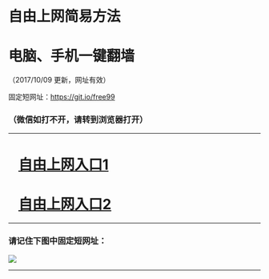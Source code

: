 ﻿# 自由上网简易方法

# 电脑、手机一键翻墙

（2017/10/09 更新，网址有效）

固定短网址：https://git.io/free99

### （微信如打不开，请转到浏览器打开）


***





# &nbsp;&nbsp; <a href="http://ft679626663.fwq-tz-1001.info/fwqtz01.html?t=10090013538 " target="_blank">自由上网入口1</a>
# &nbsp;&nbsp; <a href="http://ft28484702.fwq-tz-1002.info/fwqtz02.html?t=100900112344 " target="_blank">自由上网入口2</a>
***

### 请记住下图中固定短网址：

<img src="https://s3-us-west-2.amazonaws.com/fwq-1001/yjfq-20170905okok.png" /> 


***

